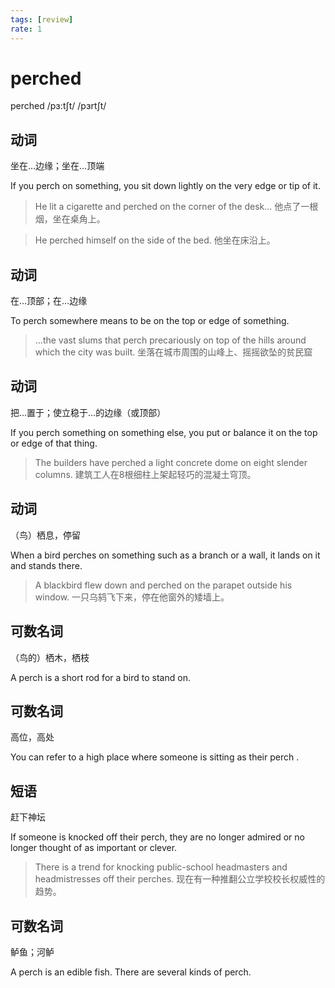 ```yaml
---
tags: [review]
rate: 1
---
```


# perched
perched /pɜ:tʃt/ /pɜrtʃt/ 

## 动词

坐在…边缘；坐在…顶端

If you perch on something, you sit down lightly on the very edge or tip of it.  

> He lit a cigarette and perched on the corner of the desk...
> 他点了一根烟，坐在桌角上。


> He perched himself on the side of the bed.
> 他坐在床沿上。


## 动词

在…顶部；在…边缘

To perch somewhere means to be on  the top or edge of something.  

> ...the vast slums that perch precariously on top of the hills around which the city was built.
> 坐落在城市周围的山峰上、摇摇欲坠的贫民窟


## 动词

把…置于；使立稳于…的边缘（或顶部）

If you perch something on something else, you put or balance it on the top or edge of that thing.  

> The builders have perched a light concrete dome on eight slender columns.
> 建筑工人在8根细柱上架起轻巧的混凝土穹顶。


## 动词

（鸟）栖息，停留

When a bird perches on something such as a branch or a wall, it lands on it and stands there.  

> A blackbird flew down and perched on the parapet outside his window.
> 一只乌鸫飞下来，停在他窗外的矮墙上。


## 可数名词

（鸟的）栖木，栖枝

A perch is a short rod for a bird to stand on.  

## 可数名词

高位，高处

You can refer to a high place where someone is sitting as their perch .  

## 短语

赶下神坛

If someone is knocked off their perch, they are no longer admired or no longer thought of as important or clever.  

> There is a trend for knocking public-school headmasters and headmistresses off their perches.
> 现在有一种推翻公立学校校长权威性的趋势。


## 可数名词

鲈鱼；河鲈

A perch is an edible fish. There are several kinds of perch.  

